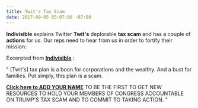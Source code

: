 ```yaml
---
title: Twit's Tax Scam
date: 2017-09-05 05:07:00 -07:00
---
```


**Indivisible** explains Twitter **Twit's** deplorable **tax scam** and has a couple of **actions** for us.  Our reps need to hear from us in order to fortify their mission:

Excerpted from [**Indivisible**](http://indivisible.org/) :

"  [Twit's] tax plan is a boon for corporations and the wealthy.  And a bust for families. Put simply, this plan is a scam.

[**Click here to ADD YOUR NAME**](https://www.trumptaxscam.org/) TO BE THE FIRST TO GET NEW RESOURCES TO HOLD YOUR MEMBERS OF CONGRESS ACCOUNTABLE ON TRUMP'S TAX SCAM AND TO COMMIT TO TAKING ACTION.  "

